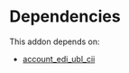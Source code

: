 # Dependencies

This addon depends on:

- [account_edi_ubl_cii](https://github.com/bringout/oca-ocb-accounting/tree/b11fb50e2ed11eec1e305a0df730b49554c01199/odoo-bringout-oca-ocb-account_edi_ubl_cii)
